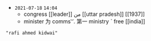 - `2021-07-18`  `14:04`
	- congress [[leader]] من [[uttar pradesh]] [[1937]]
	- minister 为 comms ͝    . 第一 ministry ˋ free [[india]]

```query
"rafi ahmed kidwai"
```